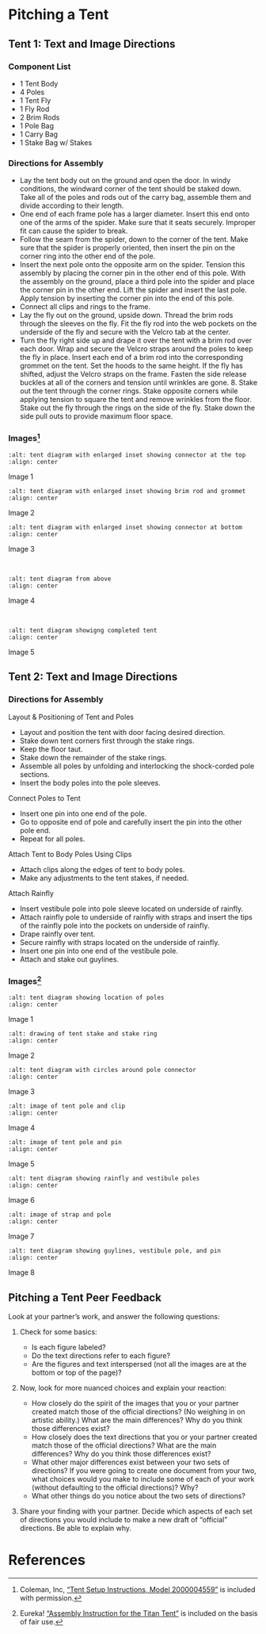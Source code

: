 # Pitching a Tent

## Tent 1: Text and Image Directions

### Component List

- 1 Tent Body
- 4 Poles
- 1 Tent Fly
- 1 Fly Rod
- 2 Brim Rods
- 1 Pole Bag
- 1 Carry Bag
- 1 Stake Bag w/ Stakes

### Directions for Assembly

- Lay the tent body out on the ground and open the door. In windy conditions, the windward corner of the tent should be staked down. Take all of the poles and rods out of the carry bag, assemble them and divide according to their length.
- One end of each frame pole has a larger diameter. Insert this end onto one of the arms of the spider. Make sure that it seats securely. Improper fit can cause the spider to break.
- Follow the seam from the spider, down to the corner of the tent. Make sure that the spider is properly oriented, then insert the pin on the corner ring into the other end of the pole.
- Insert the next pole onto the opposite arm on the spider. Tension this assembly by placing the corner pin in the other end of this pole. With the assembly on the ground, place a third pole into the spider and place the corner pin in the other end. Lift the spider and insert the last pole. Apply tension by inserting the corner pin into the end of this pole.
- Connect all clips and rings to the frame.
- Lay the fly out on the ground, upside down. Thread the brim rods through the sleeves on the fly. Fit the fly rod into the web pockets on the underside of the fly and secure with the Velcro tab at the center.
- Turn the fly right side up and drape it over the tent with a brim rod over each door. Wrap and secure the Velcro straps around the poles to keep the fly in place. Insert each end of a brim rod into the corresponding grommet on the tent. Set the hoods to the same height. If the fly has shifted, adjust the Velcro straps on the frame. Fasten the side release buckles at all of the corners and tension until wrinkles are gone. 8. Stake out the tent through the corner rings. Stake opposite corners while applying tension to square the tent and remove wrinkles from the floor. Stake out the fly through the rings on the side of the fly. Stake down the side pull outs to provide maximum floor space.

### Images[^1]

```{image} ./photos/tent1/1.jpg
:alt: tent diagram with enlarged inset showing connector at the top
:align: center
```

Image 1
<br>

```{image} ./photos/tent1/2.jpg
:alt: tent diagram with enlarged inset showing brim rod and grommet
:align: center
```

Image 2
<br>

```{image} ./photos/tent1/3.jpg
:alt: tent diagram with enlarged inset showing connector at bottom
:align: center
```

Image 3

<br>

```{image} ./photos/tent1/4.jpg
:alt: tent diagram from above
:align: center
```

Image 4

<br>

```{image} ./photos/tent1/5.jpg
:alt: tent diagram showigng completed tent
:align: center
```

Image 5

## Tent 2: Text and Image Directions

### Directions for Assembly

Layout & Positioning of Tent and Poles

- Layout and position the tent with door facing desired direction.
- Stake down tent corners first through the stake rings.
- Keep the floor taut.
- Stake down the remainder of the stake rings.
- Assemble all poles by unfolding and interlocking the shock-corded pole sections.
- Insert the body poles into the pole sleeves.

Connect Poles to Tent

- Insert one pin into one end of the pole.
- Go to opposite end of pole and carefully insert the pin into the other pole end.
- Repeat for all poles.

Attach Tent to Body Poles Using Clips

- Attach clips along the edges of tent to body poles.
- Make any adjustments to the tent stakes, if needed.

Attach Rainfly

- Insert vestibule pole into pole sleeve located on underside of rainfly.
- Attach rainfly pole to underside of rainfly with straps and insert the tips of the rainfly pole into the pockets on underside of rainfly.
- Drape rainfly over tent.
- Secure rainfly with straps located on the underside of rainfly.
- Insert one pin into one end of the vestibule pole.
- Attach and stake out guylines.

### Images[^2]

```{image} ./photos/tent2/1.jpg
:alt: tent diagram showing location of poles
:align: center
```

Image 1
<br>

```{image} ./photos/tent2/2.jpg
:alt: drawing of tent stake and stake ring
:align: center
```

Image 2
<br>

```{image} ./photos/tent2/3.jpg
:alt: tent diagram with circles around pole connector
:align: center
```

Image 3
<br>

```{image} ./photos/tent2/4.jpg
:alt: image of tent pole and clip
:align: center
```

Image 4
<br>

```{image} ./photos/tent2/5.jpg
:alt: image of tent pole and pin
:align: center
```

Image 5
<br>

```{image} ./photos/tent2/6.jpg
:alt: tent diagram showing rainfly and vestibule poles
:align: center
```

Image 6
<br>

```{image} ./photos/tent2/7.jpg
:alt: image of strap and pole
:align: center
```

Image 7
<br>

```{image} ./photos/tent2/8.jpg
:alt: tent diagram showing guylines, vestibule pole, and pin
:align: center
```

Image 8

## Pitching a Tent Peer Feedback

Look at your partner’s work, and answer the following questions:

1. Check for some basics:

   - Is each figure labeled?
   - Do the text directions refer to each figure?
   - Are the figures and text interspersed (not all the images are at the bottom or top of the page)?

2. Now, look for more nuanced choices and explain your reaction:

   - How closely do the spirit of the images that you or your partner created match those of the official directions? (No weighing in on artistic ability.) What are the main differences? Why do you think those differences exist?
   - How closely does the text directions that you or your partner created match those of the official directions? What are the main differences? Why do you think those differences exist?
   - What other major differences exist between your two sets of directions? If you were going to create one document from your two, what choices would you make to include some of each of your work (without defaulting to the official directions)? Why?
   - What other things do you notice about the two sets of directions?

3. Share your finding with your partner. Decide which aspects of each set of directions you would include to make a new draft of “official” directions. Be able to explain why.

# References

[^1]: Coleman, Inc, [“Tent Setup Instructions, Model 2000004559”](https://images-eu.ssl-images-amazon.com/images/I/A1IqnG4BI%2BS.pdf) is included with permission.
[^2]: Eureka! [“Assembly Instruction for the Titan Tent”](https://www.reelschematic.com/wp-content/uploads/schematics/Eureka/Titan.pdf) is included on the basis of fair use.
